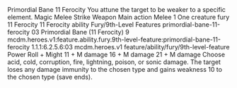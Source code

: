 <ability>
  <name>Primordial Bane</name>
  <cost>11 Ferocity</cost>
  <flavor>You attune the target to be weaker to a specific element.</flavor>
  <keywords>
    <keyword>Magic</keyword>
    <keyword>Melee</keyword>
    <keyword>Strike</keyword>
    <keyword>Weapon</keyword>
  </keywords>
  <type>Main action</type>
  <distance>Melee 1</distance>
  <target>One creature</target>
  <metadata>
    <class>fury</class>
    <cost>11 Ferocity</cost>
    <cost_amount>11</cost_amount>
    <cost_resource>Ferocity</cost_resource>
    <feature_type>ability</feature_type>
    <file_dpath>Fury/9th-Level Features</file_dpath>
    <item_id>primordial-bane-11-ferocity</item_id>
    <item_index>03</item_index>
    <item_name>Primordial Bane (11 Ferocity)</item_name>
    <level>9</level>
    <scc>mcdm.heroes.v1:feature.ability.fury.9th-level-feature:primordial-bane-11-ferocity</scc>
    <scdc>1.1.1:6.2.5.6:03</scdc>
    <source>mcdm.heroes.v1</source>
    <type>feature/ability/fury/9th-level-feature</type>
  </metadata>
  <effects>
    <effect type="roll">
      <roll>Power Roll + Might</roll>
      <t1>11 + M damage</t1>
      <t2>16 + M damage</t2>
      <t3>21 + M damage</t3>
    </effect>
    <effect type="mundane">Choose acid, cold, corruption, fire, lightning, poison, or sonic damage. The target loses any damage immunity to the chosen type and gains weakness 10 to the chosen type (save ends).</effect>
  </effects>
</ability>
